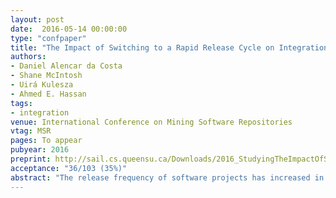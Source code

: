 ```yaml
---
layout: post
date:  2016-05-14 00:00:00
type: "confpaper"
title: "The Impact of Switching to a Rapid Release Cycle on Integration Delay of Addressed Issues: An Empirical Study of the Mozilla Firefox Project"
authors:
- Daniel Alencar da Costa
- Shane McIntosh
- Uirá Kulesza
- Ahmed E. Hassan
tags:
- integration
venue: International Conference on Mining Software Repositories
vtag: MSR
pages: To appear
pubyear: 2016
preprint: http://sail.cs.queensu.ca/Downloads/2016_StudyingTheImpactOfSwitchingToARapidReleaseCycleOnIntegrationDelayOfAddressedIssues-AnEmpiricalStudyOfTheMozillaFirefoxProject.pdf
acceptance: "36/103 (35%)"
abstract: "The release frequency of software projects has increased in recent years. Adopters of so-called rapid release cycles claim that they can deliver addressed issues (i.e., bugs, enhancements, and new features) to users more quickly. However, there is little empirical evidence to support these claims. In fact, in our prior work, we found that code integration phases may introduce delays in rapidly releasing software, i.e., 98% of addressed issues in the rapidly releasing Firefox project had their integration delayed by at least one release. To better understand the impact that rapid release cycles have on the integration delay of addressed issues, we perform a comparative study of traditional and rapid release cycles. Through an empirical study of 72,114 issue reports from the Firefox system, we observe that, surprisingly, addressed issues take a median of 50 days longer to be integrated in rapid Firefox releases than the traditional ones. To investigate the factors that are related to integration delay in traditional and rapid release cycles, we train regression models that explain if an addressed issue will have its integration delayed or not. Our explanatory models achieve good discrimination (ROC areas of 0.81-0.83) and calibration scores (Brier scores of 0.05-0.16). Deeper analysis of our explanatory models indicates that traditional releases tend to prioritize the integration of backlog issues, while rapid releases tend to prioritize issues that were addressed during the current release cycle. Our results suggest that rapid release cycles may not be a silver bullet for the rapid delivery of addressed issues to users."
---
```

